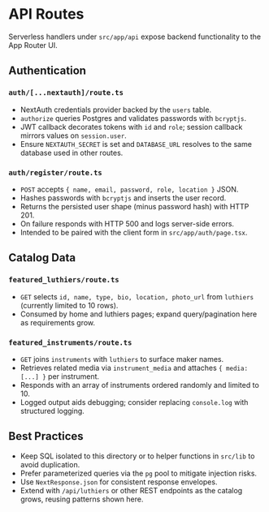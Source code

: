 # API Routes

Serverless handlers under `src/app/api` expose backend functionality to the App Router UI.

## Authentication
### `auth/[...nextauth]/route.ts`
- NextAuth credentials provider backed by the `users` table.
- `authorize` queries Postgres and validates passwords with `bcryptjs`.
- JWT callback decorates tokens with `id` and `role`; session callback mirrors values on `session.user`.
- Ensure `NEXTAUTH_SECRET` is set and `DATABASE_URL` resolves to the same database used in other routes.

### `auth/register/route.ts`
- `POST` accepts `{ name, email, password, role, location }` JSON.
- Hashes passwords with `bcryptjs` and inserts the user record.
- Returns the persisted user shape (minus password hash) with HTTP 201.
- On failure responds with HTTP 500 and logs server-side errors.
- Intended to be paired with the client form in `src/app/auth/page.tsx`.

## Catalog Data
### `featured_luthiers/route.ts`
- `GET` selects `id, name, type, bio, location, photo_url` from `luthiers` (currently limited to 10 rows).
- Consumed by home and luthiers pages; expand query/pagination here as requirements grow.

### `featured_instruments/route.ts`
- `GET` joins `instruments` with `luthiers` to surface maker names.
- Retrieves related media via `instrument_media` and attaches `{ media: [...] }` per instrument.
- Responds with an array of instruments ordered randomly and limited to 10.
- Logged output aids debugging; consider replacing `console.log` with structured logging.

## Best Practices
- Keep SQL isolated to this directory or to helper functions in `src/lib` to avoid duplication.
- Prefer parameterized queries via the `pg` pool to mitigate injection risks.
- Use `NextResponse.json` for consistent response envelopes.
- Extend with `/api/luthiers` or other REST endpoints as the catalog grows, reusing patterns shown here.
